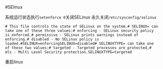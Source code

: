 #SElinux

系统运行状态执行`setenforce 0`关闭SELinux
永久关闭`/etc/sysconfig/selinux`
```
# This file controls the state of SELinux on the system.# SELINUX= can take one of these three values:# enforcing - SELinux security policy is enforced.# permissive - SELinux prints warnings instead of enforcing.# disabled - No SELinux policy is loaded.#SELINUX=enforcingSELINUX=disabled# SELINUXTYPE= can take one of these two values:# targeted - Targeted processes are protected,# mls - Multi Level Security protection.SELINUXTYPE=targeted

```
重启linux
